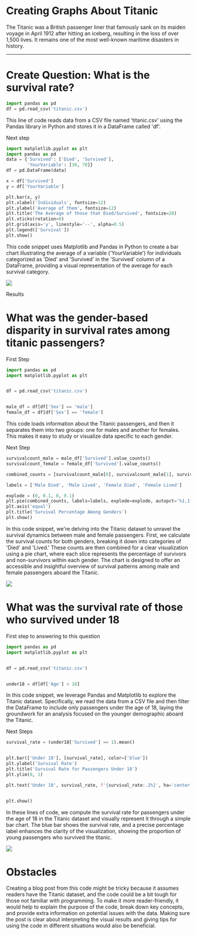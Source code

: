 # Creating Graphs About Titanic  
The Titanic was a British passenger liner that famously sank on its maiden voyage in April 1912 after hitting an iceberg, resulting in the loss of over 1,500 lives. It remains one of the most well-known maritime disasters in history. 


---

# Create Question: What is the survival rate?
```python 
import pandas as pd 
df = pd.read_csv('titanic.csv') 
``` 
This line of code reads data from a CSV file named 'titanic.csv' using the Pandas library in Python and stores it in a DataFrame called 'df'. 

Next step 
```python 
import matplotlib.pyplot as plt
import pandas as pd
data = {'Survived': ['Died', 'Survived'],
        'YourVariable': [30, 70]}  
df = pd.DataFrame(data)

x = df['Survived']
y = df['YourVariable']

plt.bar(x, y)
plt.xlabel('Individuals', fontsize=12)
plt.ylabel('Average of them', fontsize=12)
plt.title('The Average of those that Died/Survived', fontsize=20)
plt.xticks(rotation=0)  
plt.grid(axis='y', linestyle='--', alpha=0.5)  
plt.legend(['Survival']) 
plt.show() 
``` 
This code snippet uses Matplotlib and Pandas in Python to create a bar chart illustrating the average of a variable ('YourVariable') for individuals categorized as 'Died' and 'Survived' in the 'Survived' column of a DataFrame, providing a visual representation of the average for each survival category.

<img src="blog/assets/Died&Survived.png">

Results
 
# What was the gender-based disparity in survival rates among titanic passengers? 

First Step 
```python 
import pandas as pd
import matplotlib.pyplot as plt


df = pd.read_csv('titanic.csv')


male_df = df[df['Sex'] == 'male']
female_df = df[df['Sex'] == 'female'] 
``` 
This code loads information about the Titanic passengers, and then it separates them into two groups: one for males and another for females. This makes it easy to study or visualize data specific to each gender. 

Next Step 
``` python 
survivalcount_male = male_df['Survived'].value_counts()
survivalcount_female = female_df['Survived'].value_counts() 

combined_counts = [survivalcount_male[0], survivalcount_male[1], survivalcount_female[0], survivalcount_female[1]]

labels = ['Male Died', 'Male Lived', 'Female Died', 'Female Lived']

explode = (0, 0.1, 0, 0.1)
plt.pie(combined_counts, labels=labels, explode=explode, autopct='%1.1f%%', startangle=140)
plt.axis('equal')
plt.title('Survival Percentage Among Genders')
plt.show() 
``` 
In this code snippet, we're delving into the Titanic dataset to unravel the survival dynamics between male and female passengers. First, we calculate the survival counts for both genders, breaking it down into categories of 'Died' and 'Lived.' These counts are then combined for a clear visualization using a pie chart, where each slice represents the percentage of survivors and non-survivors within each gender. The chart is designed to offer an accessible and insightful overview of survival patterns among male and female passengers aboard the Titanic. 

<img src="blog/assets/download.png"> 
 






# What was the survival rate of those who survived under 18 

First step to answering to this question 
```python
import pandas as pd
import matplotlib.pyplot as plt


df = pd.read_csv('titanic.csv')


under18 = df[df['Age'] < 18] 
``` 
In this code snippet, we leverage Pandas and Matplotlib to explore the Titanic dataset. Specifically, we read the data from a CSV file and then filter the DataFrame to include only passengers under the age of 18, laying the groundwork for an analysis focused on the younger demographic aboard the Titanic. 

Next Steps 
```python 
survival_rate = (under18['Survived'] == 1).mean()


plt.bar(['Under 18'], [survival_rate], color=['blue'])
plt.ylabel('Survival Rate')
plt.title('Survival Rate for Passengers Under 18')
plt.ylim(0, 1)  

plt.text('Under 18', survival_rate, f'{survival_rate:.2%}', ha='center', va='bottom')


plt.show() 
```  
In these lines of code, we compute the survival rate for passengers under the age of 18 in the Titanic dataset and visually represent it through a simple bar chart. The blue bar shows the survival rate, and a precise percentage label enhances the clarity of the visualization, showing the proportion of young passengers who survived the titanic. 

<img src="blog/assets/under18(1).png">  

# Obstacles 
Creating a blog post from this code might be tricky because it assumes readers have the Titanic dataset, and the code could be a bit tough for those not familiar with programming. To make it more reader-friendly, it would help to explain the purpose of the code, break down key concepts, and provide extra information on potential issues with the data. Making sure the post is clear about interpreting the visual results and giving tips for using the code in different situations would also be beneficial.


